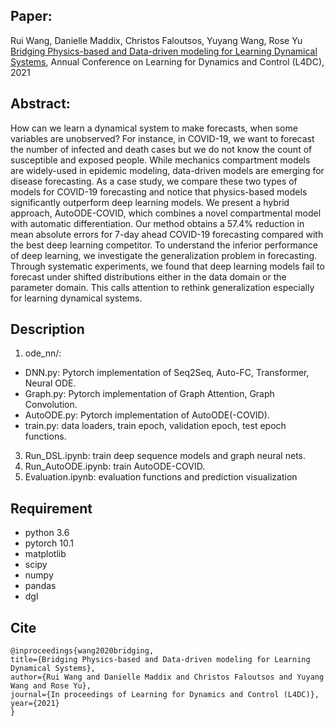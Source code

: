 ## Paper: 
Rui Wang, Danielle Maddix, Christos Faloutsos, Yuyang Wang, Rose Yu [Bridging Physics-based and Data-driven modeling for
Learning Dynamical Systems](https://arxiv.org/pdf/2011.10616.pdf), Annual Conference on Learning for Dynamics and Control (L4DC), 2021

## Abstract:
How can we learn a dynamical system to make forecasts, when some variables are unobserved? For instance, in COVID-19, we want to forecast the number of infected and death cases but we do not know the count of susceptible and exposed people. While mechanics compartment models are widely-used in epidemic modeling, data-driven models are emerging for disease forecasting. As a case study, we compare these two types of models for COVID-19 forecasting and notice that physics-based models significantly outperform deep learning models. We present a hybrid approach, AutoODE-COVID, which combines a novel compartmental model with automatic differentiation. Our method obtains a 57.4% reduction in mean absolute errors for 7-day ahead COVID-19 forecasting compared with the best deep learning competitor. To understand the inferior performance of deep learning, we investigate the generalization problem in forecasting. Through systematic experiments, we found that deep learning models fail to forecast under shifted distributions either in the data domain or the parameter domain. This calls attention to rethink generalization especially for learning dynamical systems.

## Description
1. ode_nn/: 
* DNN.py: Pytorch implementation of Seq2Seq, Auto-FC, Transformer, Neural ODE.
* Graph.py: Pytorch implementation of Graph Attention, Graph Convolution.
* AutoODE.py: Pytorch implementation of AutoODE(-COVID).
* train.py: data loaders, train epoch, validation epoch, test epoch functions.

3. Run_DSL.ipynb: train deep sequence models and graph neural nets.
4. Run_AutoODE.ipynb: train AutoODE-COVID. 
5. Evaluation.ipynb: evaluation functions and prediction visualization


## Requirement
* python 3.6
* pytorch 10.1
* matplotlib
* scipy
* numpy
* pandas
* dgl


## Cite
```
@inproceedings{wang2020bridging,
title={Bridging Physics-based and Data-driven modeling for Learning Dynamical Systems},
author={Rui Wang and Danielle Maddix and Christos Faloutsos and Yuyang Wang and Rose Yu},
journal={In proceedings of Learning for Dynamics and Control (L4DC)},
year={2021}
}
```
